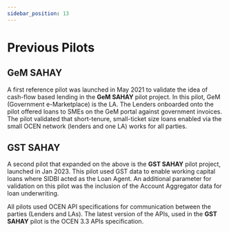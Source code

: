 ```yaml
---
sidebar_position: 13
---
```


# Previous Pilots

## GeM SAHAY

A first reference pilot was launched in May 2021 to validate the idea of cash-flow based lending in the **GeM SAHAY** pilot project. In this pilot, GeM (Government e-Marketplace) is the LA. The Lenders onboarded onto the pilot offered loans to SMEs on the GeM portal against government invoices. The pilot validated that short-tenure, small-ticket size loans enabled via the small OCEN network (lenders and one LA) works for all parties. 

## GST SAHAY

A second pilot that expanded on the above is the **GST SAHAY** pilot project, launched in Jan 2023. This pilot used GST data to enable working capital loans where SIDBI acted as the Loan Agent. An additional parameter for validation on this pilot was the inclusion of the Account Aggregator data for loan underwriting. 

All pilots used OCEN API specifications for communication between the parties (Lenders and LAs). The latest version of the APIs, used in the **GST SAHAY** pilot is the OCEN 3.3 APIs specification.  
